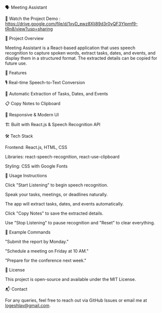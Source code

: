 🗣️ Meeting Assistant

📌 Watch the Project Demo : 
https://drive.google.com/file/d/1xvD_ewz8XIi89d3r0yQF3YIpmf9-tRn8/view?usp=sharing


🚀 Project Overview

Meeting Assistant is a React-based application that uses speech recognition to capture spoken words, extract tasks, dates, and events, and display them in a structured format. The extracted details can be copied for future use.

🎯 Features

🎙️ Real-time Speech-to-Text Conversion

📝 Automatic Extraction of Tasks, Dates, and Events

📋 Copy Notes to Clipboard

🎨 Responsive & Modern UI

🏗️ Built with React.js & Speech Recognition API

🛠️ Tech Stack

Frontend: React.js, HTML, CSS

Libraries: react-speech-recognition, react-use-clipboard

Styling: CSS with Google Fonts

📌 Usage Instructions

Click "Start Listening" to begin speech recognition.

Speak your tasks, meetings, or deadlines naturally.

The app will extract tasks, dates, and events automatically.

Click "Copy Notes" to save the extracted details.

Use "Stop Listening" to pause recognition and "Reset" to clear everything.

📑 Example Commands

"Submit the report by Monday."

"Schedule a meeting on Friday at 10 AM."

"Prepare for the conference next week."

📜 License

This project is open-source and available under the MIT License.

📬 Contact

For any queries, feel free to reach out via GitHub Issues or email me at logeshlav@gmail.com.
